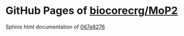 GitHub Pages of [biocorecrg/MoP2](https://github.com/biocorecrg/MoP2.git)
===
Sphinx html documentation of [067e8276](https://github.com/biocorecrg/MoP2/tree/067e82763085c28999ccf1c8834ed110c5bb10bb)
